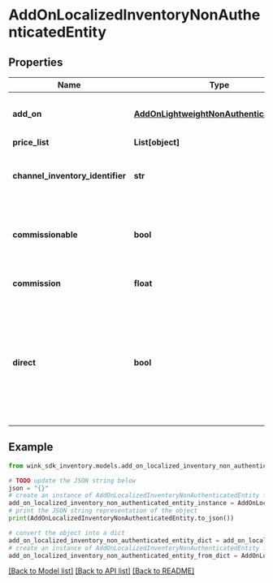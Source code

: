 # AddOnLocalizedInventoryNonAuthenticatedEntity


## Properties

Name | Type | Description | Notes
------------ | ------------- | ------------- | -------------
**add_on** | [**AddOnLightweightNonAuthenticatedEntity**](AddOnLightweightNonAuthenticatedEntity.md) | The original add-on record created by the property. | 
**price_list** | **List[object]** |  | [optional] 
**channel_inventory_identifier** | **str** | Channel inventory identifier referencing this record. | [optional] 
**commissionable** | **bool** | Whether this package is commissionable based on the incoming sales channel. | [optional] 
**commission** | **float** | The commission percentage. | [optional] 
**direct** | **bool** | Indicates whether the blocking from sales channel is direct or not. If you are a travel agent doing your own acquiring, this flag has to be true to make a booking. | [default to False]

## Example

```python
from wink_sdk_inventory.models.add_on_localized_inventory_non_authenticated_entity import AddOnLocalizedInventoryNonAuthenticatedEntity

# TODO update the JSON string below
json = "{}"
# create an instance of AddOnLocalizedInventoryNonAuthenticatedEntity from a JSON string
add_on_localized_inventory_non_authenticated_entity_instance = AddOnLocalizedInventoryNonAuthenticatedEntity.from_json(json)
# print the JSON string representation of the object
print(AddOnLocalizedInventoryNonAuthenticatedEntity.to_json())

# convert the object into a dict
add_on_localized_inventory_non_authenticated_entity_dict = add_on_localized_inventory_non_authenticated_entity_instance.to_dict()
# create an instance of AddOnLocalizedInventoryNonAuthenticatedEntity from a dict
add_on_localized_inventory_non_authenticated_entity_from_dict = AddOnLocalizedInventoryNonAuthenticatedEntity.from_dict(add_on_localized_inventory_non_authenticated_entity_dict)
```
[[Back to Model list]](../README.md#documentation-for-models) [[Back to API list]](../README.md#documentation-for-api-endpoints) [[Back to README]](../README.md)



